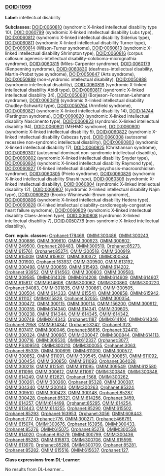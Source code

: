 
### [DOID:1059](http://purl.obolibrary.org/obo/DOID_1059)
**Label:** intellectual disability

**Subclasses:** [DOID:0060810](http://purl.obolibrary.org/obo/DOID_0060810) (syndromic X-linked intellectual disability type 10), [DOID:0060799](http://purl.obolibrary.org/obo/DOID_0060799) (syndromic X-linked intellectual disability Lubs type), [DOID:0060812](http://purl.obolibrary.org/obo/DOID_0060812) (syndromic X-linked intellectual disability Siderius type), [DOID:0060811](http://purl.obolibrary.org/obo/DOID_0060811) (syndromic X-linked intellectual disability Turner type), [DOID:0060814](http://purl.obolibrary.org/obo/DOID_0060814) (Wilson-Turner syndrome), [DOID:0060813](http://purl.obolibrary.org/obo/DOID_0060813) (syndromic X-linked intellectual disability Shrimpton type), [DOID:0060816](http://purl.obolibrary.org/obo/DOID_0060816) (corpus callosum agenesis-intellectual disability-coloboma-micrognathia syndrome), [DOID:0060815](http://purl.obolibrary.org/obo/DOID_0060815) (Miles-Carpenter syndrome), [DOID:0060179](http://purl.obolibrary.org/obo/DOID_0060179) (Renpenning syndrome), [DOID:0060830](http://purl.obolibrary.org/obo/DOID_0060830) (deafness-intellectual disability, Martin-Probst type syndrome), [DOID:0050647](http://purl.obolibrary.org/obo/DOID_0050647) (Arts syndrome), [DOID:0050889](http://purl.obolibrary.org/obo/DOID_0050889) (non-syndromic intellectual disability), [DOID:0050888](http://purl.obolibrary.org/obo/DOID_0050888) (syndromic intellectual disability), [DOID:0060818](http://purl.obolibrary.org/obo/DOID_0060818) (syndromic X-linked intellectual disability Abidi type), [DOID:0060817](http://purl.obolibrary.org/obo/DOID_0060817) (syndromic X-linked intellectual disability 34), [DOID:0050681](http://purl.obolibrary.org/obo/DOID_0050681) (Borjeson-Forssman-Lehmann syndrome), [DOID:0060819](http://purl.obolibrary.org/obo/DOID_0060819) (syndromic X-linked intellectual disability Chudley-Schwartz type), [DOID:0050764](http://purl.obolibrary.org/obo/DOID_0050764) (Armfield syndrome), [DOID:0060821](http://purl.obolibrary.org/obo/DOID_0060821) (syndromic X-linked intellectual disability 14), [DOID:14744](http://purl.obolibrary.org/obo/DOID_14744) (Partington syndrome), [DOID:0060820](http://purl.obolibrary.org/obo/DOID_0060820) (syndromic X-linked intellectual disability Nascimento type), [DOID:0060823](http://purl.obolibrary.org/obo/DOID_0060823) (syndromic X-linked intellectual disability 94), [DOID:0060801](http://purl.obolibrary.org/obo/DOID_0060801) (MEHMO syndrome), [DOID:0060800](http://purl.obolibrary.org/obo/DOID_0060800) (syndromic X-linked intellectual disability 5), [DOID:0060822](http://purl.obolibrary.org/obo/DOID_0060822) (syndromic X-linked intellectual disability Cabezas type), [DOID:0060308](http://purl.obolibrary.org/obo/DOID_0060308) (autosomal recessive non-syndromic intellectual disability), [DOID:0060803](http://purl.obolibrary.org/obo/DOID_0060803) (syndromic X-linked intellectual disability 17), [DOID:0060825](http://purl.obolibrary.org/obo/DOID_0060825) (Christianson syndrome), [DOID:0060307](http://purl.obolibrary.org/obo/DOID_0060307) (autosomal dominant non-syndromic intellectual disability), [DOID:0060802](http://purl.obolibrary.org/obo/DOID_0060802) (syndromic X-linked intellectual disability Snyder type), [DOID:0060824](http://purl.obolibrary.org/obo/DOID_0060824) (syndromic X-linked intellectual disability Raymond type), [DOID:0060827](http://purl.obolibrary.org/obo/DOID_0060827) (X-linked intellectual disability-psychosis-macroorchidism syndrome), [DOID:0060805](http://purl.obolibrary.org/obo/DOID_0060805) (Prieto syndrome), [DOID:0060826](http://purl.obolibrary.org/obo/DOID_0060826) (syndromic X-linked intellectual disability Shashi type), [DOID:0060309](http://purl.obolibrary.org/obo/DOID_0060309) (syndromic X-linked intellectual disability), [DOID:0060804](http://purl.obolibrary.org/obo/DOID_0060804) (syndromic X-linked intellectual disability 12), [DOID:0060807](http://purl.obolibrary.org/obo/DOID_0060807) (syndromic X-linked intellectual disability Najm type), [DOID:0060829](http://purl.obolibrary.org/obo/DOID_0060829) (Brooks-Wisniewski-Brown syndrome), [DOID:0060806](http://purl.obolibrary.org/obo/DOID_0060806) (syndromic X-linked intellectual disability Hedera type), [DOID:0060828](http://purl.obolibrary.org/obo/DOID_0060828) (X-linked intellectual disability-cardiomegaly-congestive heart failure syndrome), [DOID:0060809](http://purl.obolibrary.org/obo/DOID_0060809) (syndromic X-linked intellectual disability Claes-Jensen type), [DOID:0060808](http://purl.obolibrary.org/obo/DOID_0060808) (syndromic X-linked intellectual disability 7), [DOID:0050776](http://purl.obolibrary.org/obo/DOID_0050776) (non-syndromic X-linked intellectual disability), 

**Corr. equiv. classes:** [Orphanet:178469](http://www.orpha.net/ORDO/Orphanet_178469), [OMIM:300486](http://purl.obolibrary.org/obo/OMIM_300486), [OMIM:300243](http://purl.obolibrary.org/obo/OMIM_300243), [OMIM:300886](http://purl.obolibrary.org/obo/OMIM_300886), [OMIM:309610](http://purl.obolibrary.org/obo/OMIM_309610), [OMIM:300923](http://purl.obolibrary.org/obo/OMIM_300923), [OMIM:300802](http://purl.obolibrary.org/obo/OMIM_300802), [OMIM:249500](http://purl.obolibrary.org/obo/OMIM_249500), [Orphanet:289483](http://www.orpha.net/ORDO/Orphanet_289483), [OMIM:300519](http://purl.obolibrary.org/obo/OMIM_300519), [Orphanet:85273](http://www.orpha.net/ORDO/Orphanet_85273), [OMIM:615761](http://purl.obolibrary.org/obo/OMIM_615761), [Orphanet:85274](http://www.orpha.net/ORDO/Orphanet_85274), [OMIM:300518](http://purl.obolibrary.org/obo/OMIM_300518), [OMIM:300919](http://purl.obolibrary.org/obo/OMIM_300919), [OMIM:615009](http://purl.obolibrary.org/obo/OMIM_615009), [OMIM:615802](http://purl.obolibrary.org/obo/OMIM_615802), [OMIM:300372](http://purl.obolibrary.org/obo/OMIM_300372), [OMIM:300534](http://purl.obolibrary.org/obo/OMIM_300534), [OMIM:301900](http://purl.obolibrary.org/obo/OMIM_301900), [Orphanet:163937](http://www.orpha.net/ORDO/Orphanet_163937), [OMIM:309500](http://purl.obolibrary.org/obo/OMIM_309500), [OMIM:613192](http://purl.obolibrary.org/obo/OMIM_613192), [OMIM:300498](http://purl.obolibrary.org/obo/OMIM_300498), [OMIM:300659](http://purl.obolibrary.org/obo/OMIM_300659), [OMIM:615493](http://purl.obolibrary.org/obo/OMIM_615493), [OMIM:614202](http://purl.obolibrary.org/obo/OMIM_614202), [Orphanet:93952](http://www.orpha.net/ORDO/Orphanet_93952), [OMIM:614563](http://purl.obolibrary.org/obo/OMIM_614563), [OMIM:300803](http://purl.obolibrary.org/obo/OMIM_300803), [OMIM:309583](http://purl.obolibrary.org/obo/OMIM_309583), [OMIM:309585](http://purl.obolibrary.org/obo/OMIM_309585), [OMIM:614329](http://purl.obolibrary.org/obo/OMIM_614329), [OMIM:614208](http://purl.obolibrary.org/obo/OMIM_614208), [OMIM:614609](http://purl.obolibrary.org/obo/OMIM_614609), [OMIM:614607](http://purl.obolibrary.org/obo/OMIM_614607), [OMIM:615817](http://purl.obolibrary.org/obo/OMIM_615817), [OMIM:614608](http://purl.obolibrary.org/obo/OMIM_614608), [OMIM:300062](http://purl.obolibrary.org/obo/OMIM_300062), [OMIM:300860](http://purl.obolibrary.org/obo/OMIM_300860), [OMIM:300220](http://purl.obolibrary.org/obo/OMIM_300220), [Orphanet:94083](http://www.orpha.net/ORDO/Orphanet_94083), [OMIM:301835](http://purl.obolibrary.org/obo/OMIM_301835), [OMIM:300861](http://purl.obolibrary.org/obo/OMIM_300861), [OMIM:300505](http://purl.obolibrary.org/obo/OMIM_300505), [OMIM:300504](http://purl.obolibrary.org/obo/OMIM_300504), [OMIM:614333](http://purl.obolibrary.org/obo/OMIM_614333), [OMIM:615541](http://purl.obolibrary.org/obo/OMIM_615541), [OMIM:300858](http://purl.obolibrary.org/obo/OMIM_300858), [OMIM:615942](http://purl.obolibrary.org/obo/OMIM_615942), [OMIM:611107](http://purl.obolibrary.org/obo/OMIM_611107), [OMIM:615828](http://purl.obolibrary.org/obo/OMIM_615828), [Orphanet:52055](http://www.orpha.net/ORDO/Orphanet_52055), [OMIM:300354](http://purl.obolibrary.org/obo/OMIM_300354), [OMIM:300472](http://purl.obolibrary.org/obo/OMIM_300472), [OMIM:300115](http://purl.obolibrary.org/obo/OMIM_300115), [OMIM:300114](http://purl.obolibrary.org/obo/OMIM_300114), [OMIM:156200](http://purl.obolibrary.org/obo/OMIM_156200), [OMIM:300912](http://purl.obolibrary.org/obo/OMIM_300912), [OMIM:300355](http://purl.obolibrary.org/obo/OMIM_300355), [OMIM:614340](http://purl.obolibrary.org/obo/OMIM_614340), [OMIM:614341](http://purl.obolibrary.org/obo/OMIM_614341), [OMIM:309605](http://purl.obolibrary.org/obo/OMIM_309605), [OMIM:300238](http://purl.obolibrary.org/obo/OMIM_300238), [OMIM:614344](http://purl.obolibrary.org/obo/OMIM_614344), [OMIM:614345](http://purl.obolibrary.org/obo/OMIM_614345), [OMIM:614342](http://purl.obolibrary.org/obo/OMIM_614342), [OMIM:300749](http://purl.obolibrary.org/obo/OMIM_300749), [OMIM:614343](http://purl.obolibrary.org/obo/OMIM_614343), [Orphanet:1187](http://www.orpha.net/ORDO/Orphanet_1187), [OMIM:614104](http://purl.obolibrary.org/obo/OMIM_614104), [OMIM:614346](http://purl.obolibrary.org/obo/OMIM_614346), [Orphanet:2958](http://www.orpha.net/ORDO/Orphanet_2958), [OMIM:614347](http://purl.obolibrary.org/obo/OMIM_614347), [Orphanet:3242](http://www.orpha.net/ORDO/Orphanet_3242), [Orphanet:323](http://www.orpha.net/ORDO/Orphanet_323), [OMIM:607417](http://purl.obolibrary.org/obo/OMIM_607417), [OMIM:300046](http://purl.obolibrary.org/obo/OMIM_300046), [Orphanet:88616](http://www.orpha.net/ORDO/Orphanet_88616), [Orphanet:324410](http://www.orpha.net/ORDO/Orphanet_324410), [OMIM:300324](http://purl.obolibrary.org/obo/OMIM_300324), [OMIM:300967](http://purl.obolibrary.org/obo/OMIM_300967), [OMIM:300047](http://purl.obolibrary.org/obo/OMIM_300047), [OMIM:300844](http://purl.obolibrary.org/obo/OMIM_300844), [OMIM:614113](http://purl.obolibrary.org/obo/OMIM_614113), [OMIM:300716](http://purl.obolibrary.org/obo/OMIM_300716), [OMIM:309530](http://purl.obolibrary.org/obo/OMIM_309530), [OMIM:612337](http://purl.obolibrary.org/obo/OMIM_612337), [Orphanet:3077](http://www.orpha.net/ORDO/Orphanet_3077), [OMIM:PS309510](http://purl.obolibrary.org/obo/OMIM_PS309510), [OMIM:300210](http://purl.obolibrary.org/obo/OMIM_300210), [OMIM:300055](http://purl.obolibrary.org/obo/OMIM_300055), [Orphanet:3063](http://www.orpha.net/ORDO/Orphanet_3063), [Orphanet:85335](http://www.orpha.net/ORDO/Orphanet_85335), [OMIM:300699](http://purl.obolibrary.org/obo/OMIM_300699), [OMIM:611090](http://purl.obolibrary.org/obo/OMIM_611090), [OMIM:300577](http://purl.obolibrary.org/obo/OMIM_300577), [OMIM:300852](http://purl.obolibrary.org/obo/OMIM_300852), [OMIM:611091](http://purl.obolibrary.org/obo/OMIM_611091), [OMIM:309545](http://purl.obolibrary.org/obo/OMIM_309545), [OMIM:300851](http://purl.obolibrary.org/obo/OMIM_300851), [OMIM:611092](http://purl.obolibrary.org/obo/OMIM_611092), [OMIM:300454](http://purl.obolibrary.org/obo/OMIM_300454), [OMIM:300850](http://purl.obolibrary.org/obo/OMIM_300850), [OMIM:611093](http://purl.obolibrary.org/obo/OMIM_611093), [Orphanet:364028](http://www.orpha.net/ORDO/Orphanet_364028), [OMIM:300218](http://purl.obolibrary.org/obo/OMIM_300218), [OMIM:612581](http://purl.obolibrary.org/obo/OMIM_612581), [OMIM:611095](http://purl.obolibrary.org/obo/OMIM_611095), [OMIM:309549](http://purl.obolibrary.org/obo/OMIM_309549), [OMIM:612580](http://purl.obolibrary.org/obo/OMIM_612580), [OMIM:611096](http://purl.obolibrary.org/obo/OMIM_611096), [OMIM:300612](http://purl.obolibrary.org/obo/OMIM_300612), [OMIM:611097](http://purl.obolibrary.org/obo/OMIM_611097), [OMIM:300849](http://purl.obolibrary.org/obo/OMIM_300849), [OMIM:300848](http://purl.obolibrary.org/obo/OMIM_300848), [OMIM:614249](http://purl.obolibrary.org/obo/OMIM_614249), [OMIM:612621](http://purl.obolibrary.org/obo/OMIM_612621), [Orphanet:1568](http://www.orpha.net/ORDO/Orphanet_1568), [OMIM:300262](http://purl.obolibrary.org/obo/OMIM_300262), [OMIM:300261](http://purl.obolibrary.org/obo/OMIM_300261), [OMIM:300260](http://purl.obolibrary.org/obo/OMIM_300260), [Orphanet:85328](http://www.orpha.net/ORDO/Orphanet_85328), [OMIM:300387](http://purl.obolibrary.org/obo/OMIM_300387), [OMIM:304340](http://purl.obolibrary.org/obo/OMIM_304340), [OMIM:300143](http://purl.obolibrary.org/obo/OMIM_300143), [OMIM:300263](http://purl.obolibrary.org/obo/OMIM_300263), [Orphanet:85324](http://www.orpha.net/ORDO/Orphanet_85324), [OMIM:309510](http://purl.obolibrary.org/obo/OMIM_309510), [OMIM:300423](http://purl.obolibrary.org/obo/OMIM_300423), [OMIM:300148](http://purl.obolibrary.org/obo/OMIM_300148), [Orphanet:85287](http://www.orpha.net/ORDO/Orphanet_85287), [OMIM:300428](http://purl.obolibrary.org/obo/OMIM_300428), [Orphanet:85321](http://www.orpha.net/ORDO/Orphanet_85321), [OMIM:614256](http://purl.obolibrary.org/obo/OMIM_614256), [Orphanet:3459](http://www.orpha.net/ORDO/Orphanet_3459), [OMIM:614257](http://purl.obolibrary.org/obo/OMIM_614257), [OMIM:614499](http://purl.obolibrary.org/obo/OMIM_614499), [Orphanet:85295](http://www.orpha.net/ORDO/Orphanet_85295), [OMIM:614254](http://purl.obolibrary.org/obo/OMIM_614254), [OMIM:613443](http://purl.obolibrary.org/obo/OMIM_613443), [OMIM:614255](http://purl.obolibrary.org/obo/OMIM_614255), [Orphanet:85290](http://www.orpha.net/ORDO/Orphanet_85290), [OMIM:615502](http://purl.obolibrary.org/obo/OMIM_615502), [Orphanet:85293](http://www.orpha.net/ORDO/Orphanet_85293), [Orphanet:163953](http://www.orpha.net/ORDO/Orphanet_163953), [Orphanet:3056](http://www.orpha.net/ORDO/Orphanet_3056), [OMIM:608443](http://purl.obolibrary.org/obo/OMIM_608443), [Orphanet:777](http://www.orpha.net/ORDO/Orphanet_777), [Orphanet:776](http://www.orpha.net/ORDO/Orphanet_776), [OMIM:300271](http://purl.obolibrary.org/obo/OMIM_300271), [Orphanet:466791](http://www.orpha.net/ORDO/Orphanet_466791), [OMIM:615074](http://purl.obolibrary.org/obo/OMIM_615074), [OMIM:300676](http://purl.obolibrary.org/obo/OMIM_300676), [Orphanet:163956](http://www.orpha.net/ORDO/Orphanet_163956), [OMIM:300433](http://purl.obolibrary.org/obo/OMIM_300433), [Orphanet:85276](http://www.orpha.net/ORDO/Orphanet_85276), [OMIM:615075](http://purl.obolibrary.org/obo/OMIM_615075), [Orphanet:85278](http://www.orpha.net/ORDO/Orphanet_85278), [OMIM:300558](http://purl.obolibrary.org/obo/OMIM_300558), [OMIM:614020](http://purl.obolibrary.org/obo/OMIM_614020), [Orphanet:85279](http://www.orpha.net/ORDO/Orphanet_85279), [OMIM:300799](http://purl.obolibrary.org/obo/OMIM_300799), [OMIM:300436](http://purl.obolibrary.org/obo/OMIM_300436), [Orphanet:85283](http://www.orpha.net/ORDO/Orphanet_85283), [OMIM:615873](http://purl.obolibrary.org/obo/OMIM_615873), [OMIM:300706](http://purl.obolibrary.org/obo/OMIM_300706), [OMIM:615599](http://purl.obolibrary.org/obo/OMIM_615599), [OMIM:613970](http://purl.obolibrary.org/obo/OMIM_613970), [Orphanet:85286](http://www.orpha.net/ORDO/Orphanet_85286), [OMIM:300709](http://purl.obolibrary.org/obo/OMIM_300709), [Orphanet:85281](http://www.orpha.net/ORDO/Orphanet_85281), [Orphanet:85282](http://www.orpha.net/ORDO/Orphanet_85282), [OMIM:615516](http://purl.obolibrary.org/obo/OMIM_615516), [OMIM:615637](http://purl.obolibrary.org/obo/OMIM_615637), [Orphanet:127](http://www.orpha.net/ORDO/Orphanet_127), 

**Class expressions from DL-Learner:**

No results from DL-Learner...



